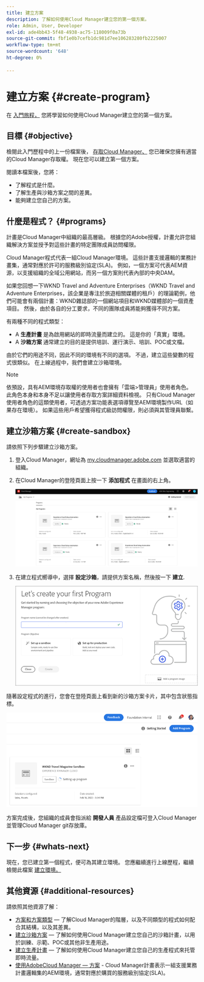 ```yaml
---
title: 建立方案
description: 了解如何使用Cloud Manager建立您的第一個方案。
role: Admin, User, Developer
exl-id: ade4bb43-5f48-4938-ac75-118009f0a73b
source-git-commit: fbf1e0b7cefb1dc981d7ee106283280fb2225007
workflow-type: tm+mt
source-wordcount: '648'
ht-degree: 0%

---
```


# 建立方案 {#create-program}

在 [入門旅程，](overview.md) 您將學習如何使用Cloud Manager建立您的第一個方案。

## 目標 {#objective}

檢閱此入門歷程中的上一份檔案後， [存取Cloud Manager、](cloud-manager.md) 您已確保您擁有適當的Cloud Manager存取權。 現在您可以建立第一個方案。

閱讀本檔案後，您將：

* 了解程式是什麼。
* 了解生產與沙箱方案之間的差異。
* 能夠建立您自己的方案。

## 什麼是程式？ {#programs}

計畫是Cloud Manager中組織的最高層級。 根據您的Adobe授權，計畫允許您組織解決方案並授予對這些計畫的特定團隊成員訪問權限。

Cloud Manager程式代表一組Cloud Manager環境。 這些計畫支援邏輯的業務計畫集，通常對應於許可的服務級別協定(SLA)。 例如，一個方案可代表AEM資源，以支援組織的全域公用網站，而另一個方案則代表內部的中央DAM。

如果您回想一下WKND Travel and Adventure Enterprises（WKND Travel and Adventure Enterprises，該企業是專注於旅遊相關媒體的租戶）的理論範例，他們可能會有兩個計畫：WKND雜誌部的一個網站項目和WKND媒體部的一個資產項目。 然後，由於各自的分工要求，不同的團隊成員將能夠獲得不同方案。

有兩種不同的程式類型：

* A **生產計畫** 是為啟用網站的即時流量而建立的。 這是你的「真實」環境。
* A **沙箱方案** 通常建立的目的是提供培訓、運行演示、培訓、POC或文檔。

由於它們的用途不同，因此不同的環境有不同的選項。 不過，建立這些變數的程式很類似。 在上線過程中，我們會建立沙箱環境。

>[!NOTE]
>
>依預設，具有AEM環境存取權的使用者也會擁有「雲端>管理員」使用者角色。 此角色本身和本身不足以讓使用者存取方案詳細資料檢視。 只有Cloud Manager使用者角色的這類使用者，可透過方案功能表選項導覽至AEM環境製作URL（如果存在環境）。 如果這些用戶希望獲得程式級訪問權限，則必須與其管理員聯繫。

## 建立沙箱方案 {#create-sandbox}

請依照下列步驟建立沙箱方案。

1. 登入Cloud Manager，網址為 [my.cloudmanager.adobe.com](https://my.cloudmanager.adobe.com/) 並選取適當的組織。

1. 在Cloud Manager的登陸頁面上按一下 **添加程式** 在畫面的右上角。

   ![Cloud Manager登陸頁面](/help/implementing/cloud-manager/getting-access-to-aem-in-cloud/assets/first_timelogin1.png)

1. 在建立程式嚮導中，選擇 **設定沙箱**，請提供方案名稱，然後按一下 **建立**.

   ![程式類型建立](/help/implementing/cloud-manager/getting-access-to-aem-in-cloud/assets/create-sandbox.png)

隨著設定程式的進行，您會在登陸頁面上看到新的沙箱方案卡片，其中包含狀態指標。

![從概述頁面建立沙箱](/help/implementing/cloud-manager/getting-access-to-aem-in-cloud/assets/program-create-setupdemo2.png)

方案完成後，您組織的成員會指派給 **開發人員** 產品設定檔可登入Cloud Manager並管理Cloud Manager git存放庫。

## 下一步 {#whats-next}

現在，您已建立第一個程式，便可為其建立環境。 您應繼續進行上線歷程，繼續檢閱此檔案 [建立環境。](create-environments.md)

## 其他資源 {#additional-resources}

請依照其他資源了解：

* [方案和方案類型](/help/implementing/cloud-manager/getting-access-to-aem-in-cloud/program-types.md)  — 了解Cloud Manager的階層，以及不同類型的程式如何配合其結構，以及其差異。
* [建立沙箱方案](/help/implementing/cloud-manager/getting-access-to-aem-in-cloud/creating-sandbox-programs.md)  — 了解如何使用Cloud Manager建立您自己的沙箱計畫，以用於訓練、示範、POC或其他非生產用途。
* [建立生產計畫](/help/implementing/cloud-manager/getting-access-to-aem-in-cloud/creating-production-programs.md)  — 了解如何使用Cloud Manager建立您自己的生產程式來托管即時流量。
* [使用AdobeCloud Manager — 方案](https://experienceleague.adobe.com/docs/experience-manager-learn/cloud-service/cloud-manager/programs.html) - Cloud Manager計畫表示一組支援業務計畫邏輯集的AEM環境，通常對應於購買的服務級別協定(SLA)。
